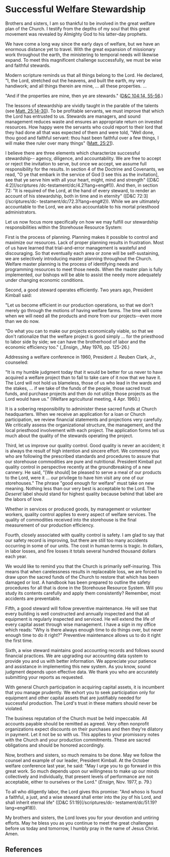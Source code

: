 # Successful Welfare Stewardship

Brothers and sisters, I am so thankful to be involved in the great welfare
plan of the Church. I testify from the depths of my soul that this great
movement was revealed by Almighty God to his latter-day prophets.

We have come a long way since the early days of welfare, but we have an
enormous distance yet to travel. With the great expansion of missionary work
throughout the earth, the ministering to temporal needs will likewise expand.
To meet this magnificent challenge successfully, we must be wise and faithful
stewards.

Modern scripture reminds us that all things belong to the Lord. He declared,
"I, the Lord, stretched out the heavens, and built the earth, my very
handiwork; and all things therein are mine, ... all these properties. ...

"And if the properties are mine, then ye are stewards." ([D&amp;C 104:14,
55-56](/scriptures/dc-testament/dc/104.14,55-56?lang=eng#13).)

The lessons of stewardship are vividly taught in the parable of the talents
(see [Matt. 25:14-30](/scriptures/nt/matt/25.14-30?lang=eng#13)). To be
profitable servants, we must improve that which the Lord has entrusted to us.
Stewards are managers, and sound management reduces waste and ensures an
appropriate return on invested resources. How happy were the servants who
could report to their lord that they had done all that was expected of them
and were told, "Well done, thou good and faithful servant: thou hast been
faithful over a few things, I will make thee ruler over many things" ([Matt.
25:21](/scriptures/nt/matt/25.21?lang=eng#20)).

I believe there are three elements which characterize successful stewardship--
agency, diligence, and accountability. We are free to accept or reject the
invitation to serve, but once we accept, we assume full responsibility for the
results. In section 4 of the Doctrine and Covenants, we read, "O ye that
embark in the service of God [I see this as the invitation], see that ye serve
him with all your heart, might, mind and strength" ([D&amp;C 4:2](/scriptures
/dc-testament/dc/4.2?lang=eng#1)). And then, in section 72: "It is required of
the Lord, at the hand of every steward, to render an account of his
stewardship, both in time and in eternity" ([D&amp;C 72:3](/scriptures/dc-
testament/dc/72.3?lang=eng#2)). While we are ultimately accountable to the
Lord, we are also accountable to his mortal priesthood administrators.

Let us now focus more specifically on how we may fulfill our stewardship
responsibilities within the Storehouse Resource System:

First is the process of planning. Planning makes it possible to control and
maximize our resources. Lack of proper planning results in frustration. Most
of us have learned that trial-and-error management is wasteful and
discouraging. So that eventually each area or zone will be self-sustaining, we
are selectively introducing master planning throughout the Church. Welfare
master planning is the process of identifying needs and programming resources
to meet those needs. When the master plan is fully implemented, our bishops
will be able to assist the needy more adequately under changing economic
conditions.

Second, a good steward operates efficiently. Two years ago, President Kimball
said:

"Let us become efficient in our production operations, so that we don't merely
go through the motions of having welfare farms. The time will come when we
will need all the products and more from our projects--even more than we do
now.

"Do what you can to make our projects economically viable, so that we don't
rationalize that the welfare project is good simply ... for the priesthood to
labor side by side; we can have the brotherhood of labor and the economic
efficiency too." (_Ensign, _May 1976, pp. 125-26.)

Addressing a welfare conference in 1960, President J. Reuben Clark, Jr.,
counseled:

"It is my humble judgment today that it would be better for us never to have
acquired a welfare project than to fail to take care of it now that we have
it. The Lord will not hold us blameless, those of us who lead in the wards and
the stakes, ... if we take of the funds of the people, those sacred trust funds,
and purchase projects and then do not utilize those projects as the Lord would
have us." (Welfare agricultural meeting, 4 Apr. 1960.)

It is a sobering responsibility to administer these sacred funds at Church
headquarters. When we receive an application for a loan or Church
participation, we review financial statements and projections very carefully.
We critically assess the organizational structure, the management, and the
local priesthood involvement with each project. The application forms tell us
much about the quality of the stewards operating the project.

Third, let us improve our quality control. Good quality is never an accident;
it is always the result of high intention and sincere effort. We commend you
who are following the prescribed standards and procedures to assure that our
storehouse commodities are pure and nutritional. President Kimball put quality
control in perspective recently at the groundbreaking of a new cannery. He
said, "[We should] be pleased to serve a meal of our products to the Lord,
were it ... our privilege to have him visit any one of our storehouses." The
phrase "good enough for welfare" must take on new meaning. Nothing less than
our very best is acceptable to the Lord. The _Deseret_ label should stand for
highest quality because behind that label are the labors of love.

Whether in services or produced goods, by management or volunteer workers,
quality control applies to every aspect of welfare services. The quality of
commodities received into the storehouse is the final measurement of our
production efficiency.

Fourth, closely associated with quality control is safety. I am glad to say
that our safety record is improving, but there are still too many accidents
occurring in some of our units. The cost in human terms is tragic. In dollars,
in labor losses, and fire losses it totals several hundred thousand dollars
each year.

We would like to remind you that the Church is primarily self-insuring. This
means that when carelessness results in replaceable loss, we are forced to
draw upon the sacred funds of the Church to restore that which has been
damaged or lost. A handbook has been prepared to outline the safety procedures
for all that is done in the Storehouse Resource System. Will you study its
contents carefully and apply them consistently? Remember, most accidents are
preventable.

Fifth, a good steward will follow preventive maintenance. He will see that
every building is well constructed and annually inspected and that all
equipment is regularly inspected and serviced. He will extend the life of
every capital asset through wise management. I have a sign in my office which
reads: "Why is there always enough time to do things over, but never enough
time to do it right?" Preventive maintenance allows us to do it right the
first time.

Sixth, a wise steward maintains good accounting records and follows sound
financial practices. We are upgrading our accounting data system to provide
you and us with better information. We appreciate your patience and assistance
in implementing this new system. As you know, sound judgment depends upon
effective data. We thank you who are accurately submitting your reports as
requested.

With general Church participation in acquiring capital assets, it is incumbent
that you manage prudently. We exhort you to seek participation only for
equipment and other capital assets that are justifiably needed for successful
production. The Lord's trust in these matters should never be violated.

The business reputation of the Church must be held impeccable. All accounts
payable should be remitted as agreed. Very often nonprofit organizations
expect discounts on their purchases and then they're dilatory in payment. Let
it not be so with us. This applies to your promissory notes with the Church
and your production commitments. These are sacred obligations and should be
honored accordingly.

Now, brothers and sisters, so much remains to be done. May we follow the
counsel and example of our leader, President Kimball. At the October welfare
conference last year, he said: "May I urge you to go forward in this great
work. So much depends upon our willingness to make up our minds collectively
and individually, that present levels of performance are not acceptable,
either to ourselves or the Lord." (_Ensign,_ Nov. 1977, p. 79.)

To all who diligently labor, the Lord gives this promise: "And whoso is found
a faithful, a just, and a wise steward shall enter into the joy of his Lord,
and shall inherit eternal life" ([D&amp;C 51:19](/scriptures/dc-
testament/dc/51.19?lang=eng#18)).

My brothers and sisters, the Lord loves you for your devotion and untiring
efforts. May he bless you as you continue to meet the great challenges before
us today and tomorrow, I humbly pray in the name of Jesus Christ. Amen.

## References

